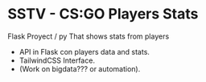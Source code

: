 # SSTV - CS:GO Players Stats  

Flask Proyect / py That shows stats from players  
 
- API in Flask con players data and stats.  
- TailwindCSS Interface.
- (Work on bigdata??? or automation).

